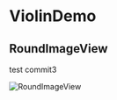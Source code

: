 # ViolinDemo

## RoundImageView
 
  test commit3
  
![RoundImageView](http://7xvvky.com1.z0.glb.clouddn.com/blog/roundimageview.png)
